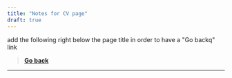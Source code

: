 ```yaml
---
title: "Notes for CV page"
draft: true
---
```

add the following right below the page title in order to have a "Go backq" link

<blockquote>
<a href="javascript:history.back()"><b>Go back</b></a>
</blockquote>
<hr />
